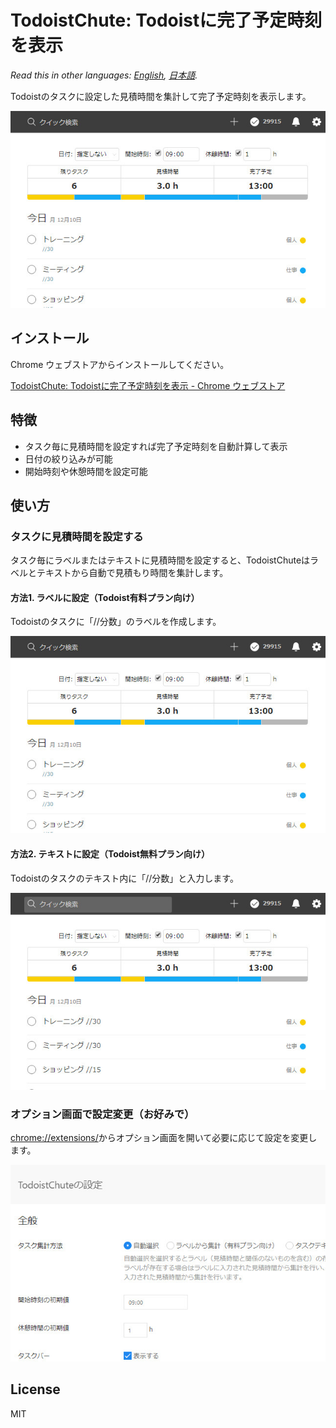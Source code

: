 # TodoistChute: Todoistに完了予定時刻を表示

*Read this in other languages: [English](README.md), [日本語](README.ja.md).*

Todoistのタスクに設定した見積時間を集計して完了予定時刻を表示します。

![](ss/ja01.jpg)

## インストール

Chrome ウェブストアからインストールしてください。

[TodoistChute: Todoistに完了予定時刻を表示 \- Chrome ウェブストア](https://chrome.google.com/webstore/detail/todoistchute-finish-time/ghllkaandaghmnhgldofdmollpjlefmj)

## 特徴

* タスク毎に見積時間を設定すれば完了予定時刻を自動計算して表示
* 日付の絞り込みが可能
* 開始時刻や休憩時間を設定可能

## 使い方

### タスクに見積時間を設定する

タスク毎にラベルまたはテキストに見積時間を設定すると、TodoistChuteはラベルとテキストから自動で見積もり時間を集計します。

#### 方法1. ラベルに設定（Todoist有料プラン向け）

Todoistのタスクに「//分数」のラベルを作成します。

![](ss/ja01.jpg)

#### 方法2. テキストに設定（Todoist無料プラン向け）

Todoistのタスクのテキスト内に「//分数」と入力します。

![](ss/ja03.jpg)

### オプション画面で設定変更（お好みで）

[chrome://extensions/](chrome://extensions/)からオプション画面を開いて必要に応じて設定を変更します。

![](ss/ja04.jpg)

## License

MIT
